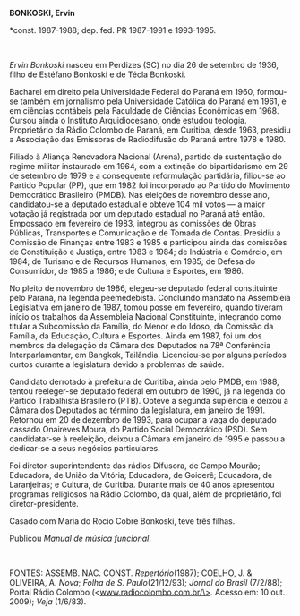 **BONKOSKI, Ervin**

\*const. 1987-1988; dep. fed. PR 1987-1991 e 1993-1995.

 

*Ervin Bonkoski* nasceu em Perdizes (SC) no dia 26 de setembro de 1936,
filho de Estéfano Bonkoski e de Técla Bonkoski.

Bacharel em direito pela Universidade Federal do Paraná em 1960,
formou-se também em jornalismo pela Universidade Católica do Paraná em
1961, e em ciências contábeis pela Faculdade de Ciências Econômicas em
1968. Cursou ainda o Instituto Arquidiocesano, onde estudou teologia.
Proprietário da Rádio Colombo de Paraná, em Curitiba, desde 1963,
presidiu a Associação das Emissoras de Radiodifusão do Paraná entre 1978
e 1980.

Filiado à Aliança Renovadora Nacional (Arena), partido de sustentação do
regime militar instaurado em 1964, com a extinção do bipartidarismo em
29 de setembro de 1979 e a consequente reformulação partidária,
filiou-se ao Partido Popular (PP), que em 1982 foi incorporado ao
Partido do Movimento Democrático Brasileiro (PMDB). Nas eleições de
novembro desse ano, candidatou-se a deputado estadual e obteve 104 mil
votos — a maior votação já registrada por um deputado estadual no Paraná
até então. Empossado em fevereiro de 1983, integrou as comissões de
Obras Públicas, Transportes e Comunicação e de Tomada de Contas.
Presidiu a Comissão de Finanças entre 1983 e 1985 e participou ainda das
comissões de Constituição e Justiça, entre 1983 e 1984; de Indústria e
Comércio, em 1984; de Turismo e de Recursos Humanos, em 1985; de Defesa
do Consumidor, de 1985 a 1986; e de Cultura e Esportes, em 1986.

No pleito de novembro de 1986, elegeu-se deputado federal constituinte
pelo Paraná, na legenda peemedebista. Concluindo mandato na Assembleia
Legislativa em janeiro de 1987, tomou posse em fevereiro, quando tiveram
início os trabalhos da Assembleia Nacional Constituinte, integrando como
titular a Subcomissão da Família, do Menor e do Idoso, da Comissão da
Família, da Educação, Cultura e Esportes. Ainda em 1987, foi um dos
membros da delegação da Câmara dos Deputados na 78ª Conferência
Interparlamentar, em Bangkok, Tailândia. Licenciou-se por alguns
períodos curtos durante a legislatura devido a problemas de saúde.

Candidato derrotado à prefeitura de Curitiba, ainda pelo PMDB, em 1988,
tentou reeleger-se deputado federal em outubro de 1990, já na legenda do
Partido Trabalhista Brasileiro (PTB). Obteve a segunda suplência e
deixou a Câmara dos Deputados ao término da legislatura, em janeiro de
1991. Retornou em 20 de dezembro de 1993, para ocupar a vaga do deputado
cassado Onaireves Moura, do Partido Social Democrático (PSD). Sem
candidatar-se à reeleição, deixou a Câmara em janeiro de 1995 e passou a
dedicar-se a seus negócios particulares.

Foi diretor-superintendente das rádios Difusora, de Campo Mourão;
Educadora, de União da Vitória; Educadora, de Goioerê; Educadora, de
Laranjeiras; e Cultura, de Curitiba. Durante mais de 40 anos apresentou
programas religiosos na Rádio Colombo, da qual, além de proprietário,
foi diretor-presidente.

Casado com Maria do Rocio Cobre Bonkoski, teve três filhas.

Publicou *Manual de música funcional*.

 

FONTES: ASSEMB. NAC. CONST. *Repertório*(1987); COELHO, J. & OLIVEIRA,
A. *Nova*; *Folha de S. Paulo*(21/12/93); *Jornal do Brasil* (7/2/88);
Portal Rádio Colombo (\<www.radiocolombo.com.br/\>. Acesso em: 10 out.
2009); *Veja* (1/6/83).

 

 
